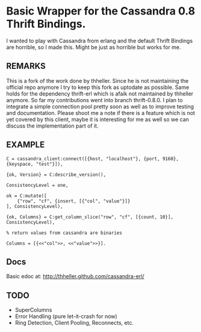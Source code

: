 # Basic Wrapper for the Cassandra 0.8 Thrift Bindings.

I wanted to play with Cassandra from erlang and the default Thrift Bindings are horrible, so I made this. Might be just as horrible but works for me.

## REMARKS

This is a fork of the work done by thheller. Since he is not maintaining the official repo anymore I try to keep this fork as uptodate as possible. Same holds for the dependency thrift-erl which is afaik not maintained by thheller anymore. So far my contributions went into branch thrift-0.8.0.
I plan to integrate a simple connection pool pretty soon as well as to improve testing and documentation. Please shoot me a note if there is a feature which is not yet covered by this client, maybe it is interesting for me as well so we can discuss the implementation part of it.  

## EXAMPLE

    C = cassandra_client:connect([{host, "localhost"}, {port, 9160}, {keyspace, "test"}]),

    {ok, Version} = C:describe_version(),

    ConsistencyLevel = one,

    ok = C:mutate([
        {"row", "cf", {insert, [{"col", "value"}]}
    ], ConsistencyLevel),

    {ok, Columns} = C:get_column_slice("row", "cf", [{count, 10}], ConsistencyLevel),

    % return values from cassandra are binaries

    Columns = [{<<"col">>, <<"value">>}].

## Docs

Basic edoc at: http://thheller.github.com/cassandra-erl/

## TODO

* SuperColumns
* Error Handling (pure let-it-crash for now)
* Ring Detection, Client Pooling, Reconnects, etc.

